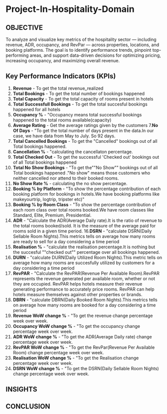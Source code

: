 # Project-In-Hospitality-Domain

## OBJECTIVE 
To analyze and visualize key metrics of the hospitality sector — including revenue, ADR, occupancy, and RevPar — across properties, locations, and booking platforms. 
The goal is to identify performance trends, pinpoint top-performing areas, and support data-driven decisions for optimizing pricing, increasing occupancy, and maximizing overall revenue.



## Key Performance Indicators (KPIs)


1. **Revenue** - To get the total revenue_realized
2. **Total Bookings** - To get the total number of bookings happened
3. **Total Capacity** - To get the total capacity of rooms present in hotels
4. **Total Successfull Bookings** - To get the total succesful bookings happened for all hotels
5. **Occupancy %** - "Occupancy means total successful bookings happened to the total rooms available(capacity)
6. **Average Rating** - Get the average ratings given by the customers
7.**No Of Days** - "To get the total number of days present in the data.In our case, we have data from May to July. So 92 days.
8. **Total Cancelled Bookings** - To get the "Cancelled" bookings out of all Total bookings happened.
9. **Cancellation %** - "calculating the cancellaton percentage.
10. **Total Checked Out** - To get the successful 'Checked out' bookings out of all Total bookings happened
11. **Total No Show Bookings** - "To get the""No Show"" bookings out of all Total bookings happened ."No show" means those customers who neither cancelled nor attend to their booked rooms.
12. **No Show Rate %** - calculating the no show percentage.
13. **Booking % by Platform** - "To show the percentage contribution of each booking platform for bookings in hotels.We have booking platforms like makeyourtrip, logtrip, tripster etc)"
14. **Booking % by Room Class** - "To show the percentage contribution of each room class
over total rooms booked.We have room classes like Standard, Elite, Premium, Presidential.
15. **ADR** - "Calculate the ADR(Average Daily rate).It is the ratio of revenue to the total rooms booked/sold. It is the measure of the average paid for rooms sold in a given time period.
16.**DSRN** - "calculate DSRN(Daily Sellable Room Nights).This metrics tells on average how many rooms are ready to sell for a day considering a time period
17. **Realisation %** - "calculate  the realisation percentage.It is nothing but the succesful ""checked out"" percentage over all bookings happened.
18. **DURN** - "calculate DURN(Daily Utilized Room Nights).This metric tells on average how many rooms are succesfully utilized by customers for a day considering a time period
19. **RevPAR** - "Calculate the RevPAR(Revenue Per Available Room).RevPAR represents the revenue generated per available room, whether or not they are occupied. RevPAR helps hotels measure their revenue generating performance to accurately price rooms. RevPAR can help hotels measure themselves against other properties or brands.
20. **DBRN** - "calculate DBRN(Daily Booked Room Nights).This metrics tells on average how many rooms are booked for a day considering a time period
21. **Revenue WoW change %** - "To get the revenue change percentage week over week.
22. **Occupancy WoW change %** - "To get the occupancy change percentage week over week.
23. **ADR WoW change %** - "To get the ADR(Average Daily rate) change percentage week over week.
24. **RevPAR WoW change %** - "To get the RevPar(Revenue Per Available Room) change percentage week over week.
25. **Realisation WoW change %** - "To get the Realisation change percentage week over week.
26. **DSRN WoW change %** - "To get the DSRN(Daily Sellable Room Nights) change percentage week over week.











## INSIGHTS 





## CONCLUSION
